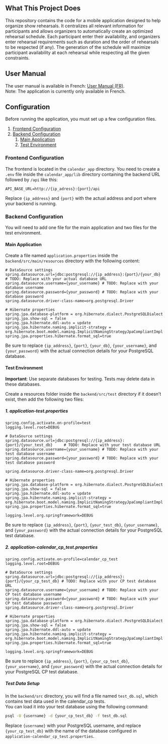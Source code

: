 ## What This Project Does

This repository contains the code for a mobile application designed to help organize show rehearsals. It centralizes all relevant information for participants and allows organizers to automatically create an optimized rehearsal schedule. Each participant enter their availability, and organizers enter rehearsal requirements such as duration and the order of rehearsals to be respected (if any). The generation of the schedule will maximize participant availability at each rehearsal while respecting all the given constraints.

## User Manual

The user manual is available in French: [User Manual (FR)](./user_manual.md).  
Note: The application is currently only available in French.

## Configuration

Before running the application, you must set up a few configuration files.

1. [Frontend Configuration](#frontend-configuration)
2. [Backend Configuration](#backend-configuration)
    1. [Main Application](#main-application)
    2. [Test Environment](#test-environment)

### Frontend Configuration
The frontend is located in the `calendar_app` directory.
You need to create a `.env` file inside the `calendar_app/lib` directory containing the backend URL followed by `/api` like this:
```
API_BASE_URL=http://{ip_adress}:{port}/api
```
Replace `{ip_address}` and `{port}` with the actual address and port where your backend is running.

### Backend Configuration

You will need to add one file for the main application and two files for the test environment.

#### Main Application

Create a file named `application.properties` inside the `backend/src/main/resources` directory with the following content:

```properties
# DataSource settings
spring.datasource.url=jdbc:postgresql://{ip_address}:{port}/{your_db}  # TODO: Replace with your actual database URL
spring.datasource.username={your_username} # TODO: Replace with your database username
spring.datasource.password={your_password} # TODO: Replace with your database password
spring.datasource.driver-class-name=org.postgresql.Driver

# Hibernate properties
spring.jpa.database-platform = org.hibernate.dialect.PostgreSQLDialect
spring.jpa.show-sql = false
spring.jpa.hibernate.ddl-auto = update
spring.jpa.hibernate.naming.implicit-strategy = org.hibernate.boot.model.naming.ImplicitNamingStrategyJpaCompliantImpl
spring.jpa.properties.hibernate.format_sql=true
```

Be sure to replace `{ip_address}`, `{port}`, `{your_db}`, `{your_username}`, and `{your_password}` with the actual connection details for your PostgreSQL database.

#### Test Environment

**Important**: Use separate databases for testing.  Tests may delete data in these databases.

Create a resources folder inside the `backend/src/test` directory if it doesn’t exist, then add the following two files:

##### 1. application-test.properties
```properties
spring.config.activate.on-profile=test
logging.level.root=DEBUG

# DataSource settings
spring.datasource.url=jdbc:postgresql://{ip_address}:{port}/{your_test_db}     # TODO: Replace with your test database URL 
spring.datasource.username={your_username} # TODO: Replace with your test database username
spring.datasource.password={your_password} # TODO: Replace with your test database password

spring.datasource.driver-class-name=org.postgresql.Driver

# Hibernate properties
spring.jpa.database-platform = org.hibernate.dialect.PostgreSQLDialect
spring.jpa.show-sql = false
spring.jpa.hibernate.ddl-auto = update
spring.jpa.hibernate.naming.implicit-strategy = org.hibernate.boot.model.naming.ImplicitNamingStrategyJpaCompliantImpl
spring.jpa.properties.hibernate.format_sql=true

logging.level.org.springframework=DEBUG
```
Be sure to replace `{ip_address}`, `{port}`, `{your_test_db}`, `{your_username}`, and `{your_password}` with the actual connection details for your PostgreSQL test database.

##### 2. application-calendar_cp_test.properties
```properties
spring.config.activate.on-profile=calendar_cp_test
logging.level.root=DEBUG

# DataSource settings
spring.datasource.url=jdbc:postgresql://{ip_address}:{port}/{your_cp_test_db} # TODO: Replace with your CP test database URL
spring.datasource.username={your_username} # TODO: Replace with your CP test database username
spring.datasource.password={your_password} # TODO: Replace with your CP test database password
spring.datasource.driver-class-name=org.postgresql.Driver

# Hibernate properties
spring.jpa.database-platform = org.hibernate.dialect.PostgreSQLDialect
spring.jpa.show-sql = false
spring.jpa.hibernate.ddl-auto = update
spring.jpa.hibernate.naming.implicit-strategy = org.hibernate.boot.model.naming.ImplicitNamingStrategyJpaCompliantImpl
spring.jpa.properties.hibernate.format_sql=true

logging.level.org.springframework=DEBUG
```
Be sure to replace `{ip_address}`, `{port}`, `{your_cp_test_db}`, `{your_username}`, and `{your_password}` with the actual connection details for your PostgreSQL CP test database.

##### Test Data Setup
In the `backend/src` directory, you will find a file named `test_db.sql`, which contains test data used in the calendar_cp tests.
\
You can load it into your test database using the following command:
```bash
psql -U {username} -d {your_cp_test_db} -f test_db.sql
```
Replace `{username}` with your PostgreSQL username, and replace `{your_cp_test_db}` with the name of the database configured in `application-calendar_cp_test.properties`.